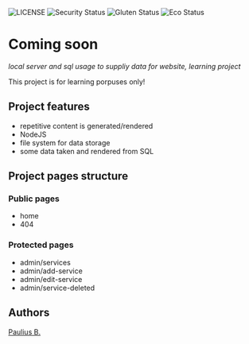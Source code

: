 ![LICENSE](https://img.shields.io/badge/license-MIT-blue.svg?style=flat-square)
![Security Status](https://img.shields.io/security-headers?label=Security&url=https%3A%2F%2Fgithub.com&style=flat-square)
![Gluten Status](https://img.shields.io/badge/Gluten-Free-green.svg)
![Eco Status](https://img.shields.io/badge/ECO-Friendly-green.svg)

# Coming soon

_local server and sql usage to suppliy data for website, learning project_

This project is for learning porpuses only!

## Project features

- repetitive content is generated/rendered
- NodeJS
- file system for data storage
- some data taken and rendered from SQL

## Project pages structure

### Public pages

- home
- 404

### Protected pages

- admin/services
- admin/add-service
- admin/edit-service
- admin/service-deleted

## Authors

[Paulius B.](https://github.com/Scarab911)
